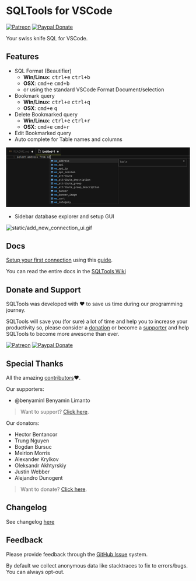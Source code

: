 # SQLTools for VSCode

[![Patreon](https://img.shields.io/badge/patreon-support-blue.svg)](https://www.patreon.com/mteixeira)
[![Paypal Donate](https://img.shields.io/badge/paypal-donate-blue.svg)](https://www.paypal.com/cgi-bin/webscr?cmd=_s-xclick&hosted_button_id=RSMB6DGK238V8)

Your swiss knife SQL for VSCode.

## Features

* SQL Format (Beautifier)
  * __Win/Linux__: <kbd>ctrl+e</kbd> <kbd>ctrl+b</kbd>
  * __OSX__: <kbd>cmd+e</kbd> <kbd>cmd+b</kbd>
  * or using the standard VSCode Format Document/selection
* Bookmark query
  * __Win/Linux__: <kbd>ctrl+e</kbd> <kbd>ctrl+q</kbd>
  * __OSX__: <kbd>cmd+e</kbd> <kbd>q</kbd>
* Delete Bookmarked query
  * __Win/Linux__: <kbd>ctrl+e</kbd> <kbd>ctrl+r</kbd>
  * __OSX__: <kbd>cmd+e</kbd> <kbd>cmd+r</kbd>
* Edit Bookmarked query
* Auto complete for Table names and columns

![static/autocomplete.png](https://raw.githubusercontent.com/mtxr/vscode-sqltools/master/static/autocomplete.png)

* Sidebar database explorer and setup GUI

![static/add_new_connection_ui.gif](https://raw.githubusercontent.com/mtxr/vscode-sqltools/master/static/add_new_connection_ui.gif)

## Docs

[Setup your first connection](https://github.com/mtxr/vscode-sqltools/wiki/connections) using this [guide](https://github.com/mtxr/vscode-sqltools/wiki/connections).

You can read the entire docs in the [SQLTools Wiki](https://github.com/mtxr/vscode-sqltools/wiki)


## Donate and Support

SQLTools was developed with ♥ to save us time during our programming journey.

SQLTools will save you (for sure) a lot of time and help you to increase your productivity so, please consider a [donation](https://www.paypal.com/cgi-bin/webscr?cmd=_s-xclick&hosted_button_id=RSMB6DGK238V8) or become a [supporter](https://www.patreon.com/mteixeira) and help SQLTools to become more awesome than ever.


[![Patreon](https://img.shields.io/badge/patreon-support-blue.svg?style=for-the-badge&logo=patreon)](https://www.patreon.com/mteixeira)
[![Paypal Donate](https://img.shields.io/badge/paypal-donate-blue.svg?style=for-the-badge&logo=paypal)](https://www.paypal.com/cgi-bin/webscr?cmd=_s-xclick&hosted_button_id=RSMB6DGK238V8)

## Special Thanks

All the amazing [contributors](https://github.com/mtxr/vscode-sqltools/graphs/contributors)❤️.

Our supporters:

- @benyaminl Benyamin Limanto

> Want to support? [Click here](https://www.patreon.com/mteixeira).


Our donators:

- Hector Bentancor
- Trung Nguyen
- Bogdan Bursuc
- Meirion Morris
- Alexander Krylkov
- Oleksandr Akhtyrskiy
- Justin Webber
- Alejandro Dunogent

> Want to donate? [Click here](https://www.paypal.com/cgi-bin/webscr?cmd=_s-xclick&hosted_button_id=RSMB6DGK238V8).

## Changelog

See changelog [here](https://github.com/mtxr/vscode-sqltools/blob/master/CHANGELOG.md)

## Feedback

Please provide feedback through the [GitHub Issue](https://github.com/mtxr/vscode-sqltools/issues) system.

By default we collect anonymous data like stacktraces to fix to errors/bugs. You can always opt-out.
